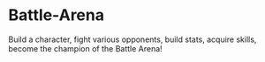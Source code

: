 # Battle-Arena

Build a character, fight various opponents, build stats, acquire skills, become the champion of the Battle Arena!